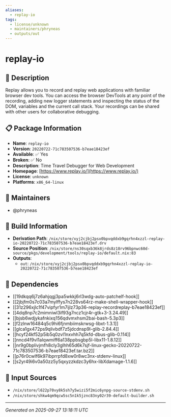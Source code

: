 ```yaml
---
aliases:
  - replay-io
tags:
  - license/unknown
  - maintainers/phryneas
  - outputs/out
---
```


# replay-io

## 📝 Description

Replay allows you to record and replay web applications with familiar browser dev tools.
You can access the browser DevTools at any point of the recording, adding new logger
statements and inspecting the status of the DOM, variables and the current call stack.
Your recordings can be shared with other users for collaborative debugging.


## 📋 Package Information

- **Name**: `replay-io`
- **Version**: `20220722-71c783507536-b7eae18423ef`
- **Available**: ✅ Yes
- **Broken**: ✅ No
- **Description**: Time Travel Debugger for Web Development
- **Homepage**: [https://www.replay.io/](https://www.replay.io/)
- **License**: `unknown`
- **Platforms**: `x86_64-linux`
## 👥 Maintainers

- @phryneas


## 🔧 Build Information

- **Derivation Path**: `/nix/store/xyj2cjbj2psx0bpvqddxb9gqrhn4xzzl-replay-io-20220722-71c783507536-b7eae18423ef.drv`
- **Source Position**: `/nix/store/ns30sqxb36k8jrds8z18rv96bpnwc60d-source/pkgs/development/tools/replay-io/default.nix:83`
- **Outputs**:
  - `out`:  `/nix/store/xyj2cjbj2psx0bpvqddxb9gqrhn4xzzl-replay-io-20220722-71c783507536-b7eae18423ef`

## 🔗 Dependencies

- [[19dkqq6j7z6ahjqgj3pa5wkkj6rl3wdg-auto-patchelf-hook]]
- [[2jbjfm0s7c03a7mylffys7n228vs64rz-make-shell-wrapper-hook]]
- [[31z296xjlc1f47vipfyr1m7ijlz73p36-replay-recordreplay-b7eae18423ef]]
- [[4dq8np7c2mimniwl3if93g7ncz1cjr4r-gtk+3-3.24.49]]
- [[bjsb6wdjykafnkixq156qdvmxhsm2bai-bash-5.3p3]]
- [[f2zlnw16484q5c9hi6fjnmbiimskrwsg-libxt-1.3.1]]
- [[glca1gx472ps9qlivbdf7z5jdcdnsp9l-glib-2.84.4]]
- [[hcyf24kf52p5ib5q0zvl1nxvhh7q5kfd-dbus-glib-0.114]]
- [[nncd4f9vl1alqwmiff6a138ppbsgbp5l-libx11-1.8.12]]
- [[nr9g0bplivjmfh8cly3glhh65d6k7sjf-linux-gecko-20220722-71c783507536-b7eae18423ef.tar.bz2]]
- [[p76r0cwlf6k97ibprrpfd8xw0r8wc3nx-stdenv-linux]]
- [[s2yr49i6v0a50zz5y5qxyzzkdzc3y6hx-libXdamage-1.1.6]]

## 📁 Input Sources

- `/nix/store/l622p70vy8k5sh7y5wizi5f2mic6ynpg-source-stdenv.sh`
- `/nix/store/shkw4qm9qcw5sc5n1k5jznc83ny02r39-default-builder.sh`

---
*Generated on 2025-09-27 13:18:11 UTC*
